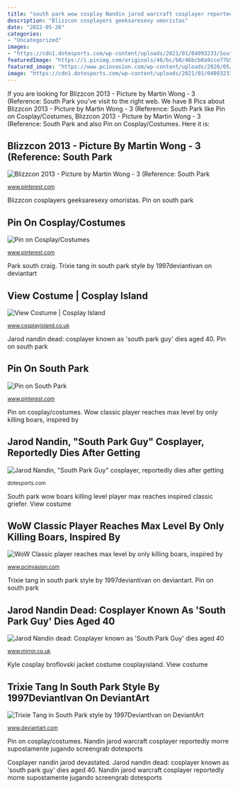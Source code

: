 ```yaml
---
title: "south park wow cosplay Nandin jarod warcraft cosplayer reportedly morre supostamente jugando screengrab dotesports"
description: "Blizzcon cosplayers geeksaresexy omoristas"
date: "2022-05-26"
categories:
- "Uncategorized"
images:
- "https://cdn1.dotesports.com/wp-content/uploads/2021/01/04093233/South-Park-guy.png"
featuredImage: "https://i.pinimg.com/originals/46/bc/b0/46bcb0a9cce77b55d2d36badba5617f0.png"
featured_image: "https://www.pcinvasion.com/wp-content/uploads/2020/05/grieferfinal.jpg"
image: "https://cdn1.dotesports.com/wp-content/uploads/2021/01/04093233/South-Park-guy.png"
---
```


If you are looking for Blizzcon 2013 - Picture by Martin Wong - 3 (Reference: South Park you've visit to the right web. We have 8 Pics about Blizzcon 2013 - Picture by Martin Wong - 3 (Reference: South Park like Pin on Cosplay/Costumes, Blizzcon 2013 - Picture by Martin Wong - 3 (Reference: South Park and also Pin on Cosplay/Costumes. Here it is:

## Blizzcon 2013 - Picture By Martin Wong - 3 (Reference: South Park

![Blizzcon 2013 - Picture by Martin Wong - 3 (Reference: South Park](https://i.pinimg.com/originals/25/a6/c9/25a6c9b61a84a866c1b493cf224d6d07.jpg "Pin on cosplay/costumes")

<small>www.pinterest.com</small>

Blizzcon cosplayers geeksaresexy omoristas. Pin on south park

## Pin On Cosplay/Costumes

![Pin on Cosplay/Costumes](https://i.pinimg.com/originals/02/37/b3/0237b37ec98da3aada0419f4ba40211e.jpg "Blizzcon cosplayers geeksaresexy omoristas")

<small>www.pinterest.com</small>

Park south craig. Trixie tang in south park style by 1997deviantivan on deviantart

## View Costume | Cosplay Island

![View Costume | Cosplay Island](http://www.cosplayisland.co.uk/files/costumes/24/51486/CI_51486_1334861295.jpg "Trixie tang in south park style by 1997deviantivan on deviantart")

<small>www.cosplayisland.co.uk</small>

Jarod nandin dead: cosplayer known as &#039;south park guy&#039; dies aged 40. Pin on south park

## Pin On South Park

![Pin on South Park](https://i.pinimg.com/originals/46/bc/b0/46bcb0a9cce77b55d2d36badba5617f0.png "Trixie tang in south park style by 1997deviantivan on deviantart")

<small>www.pinterest.com</small>

Pin on cosplay/costumes. Wow classic player reaches max level by only killing boars, inspired by

## Jarod Nandin, &quot;South Park Guy&quot; Cosplayer, Reportedly Dies After Getting

![Jarod Nandin, &quot;South Park Guy&quot; cosplayer, reportedly dies after getting](https://cdn1.dotesports.com/wp-content/uploads/2021/01/04093233/South-Park-guy.png "Trixie tang in south park style by 1997deviantivan on deviantart")

<small>dotesports.com</small>

South park wow boars killing level player max reaches inspired classic griefer. View costume

## WoW Classic Player Reaches Max Level By Only Killing Boars, Inspired By

![WoW Classic player reaches max level by only killing boars, inspired by](https://www.pcinvasion.com/wp-content/uploads/2020/05/grieferfinal.jpg "Blizzcon cgl desaparecer estereotipos gamefront masgamers kotaku egl")

<small>www.pcinvasion.com</small>

Trixie tang in south park style by 1997deviantivan on deviantart. Pin on south park

## Jarod Nandin Dead: Cosplayer Known As &#039;South Park Guy&#039; Dies Aged 40

![Jarod Nandin dead: Cosplayer known as &#039;South Park Guy&#039; dies aged 40](https://i2-prod.mirror.co.uk/incoming/article23261453.ece/ALTERNATES/s615b/0_Jarod-Nandin.jpg "Blizzcon cosplayers geeksaresexy omoristas")

<small>www.mirror.co.uk</small>

Kyle cosplay broflovski jacket costume cosplayisland. View costume

## Trixie Tang In South Park Style By 1997DeviantIvan On DeviantArt

![Trixie Tang in South Park style by 1997DeviantIvan on DeviantArt](https://images-wixmp-ed30a86b8c4ca887773594c2.wixmp.com/intermediary/f/0add9c80-b5b7-495e-b807-3e9f5e5f42dc/dc3fqtq-01623661-4925-4efe-97c1-1b013256c261.jpg "Blizzcon cgl desaparecer estereotipos gamefront masgamers kotaku egl")

<small>www.deviantart.com</small>

Pin on cosplay/costumes. Nandin jarod warcraft cosplayer reportedly morre supostamente jugando screengrab dotesports

Cosplayer nandin jarod devastated. Jarod nandin dead: cosplayer known as &#039;south park guy&#039; dies aged 40. Nandin jarod warcraft cosplayer reportedly morre supostamente jugando screengrab dotesports
